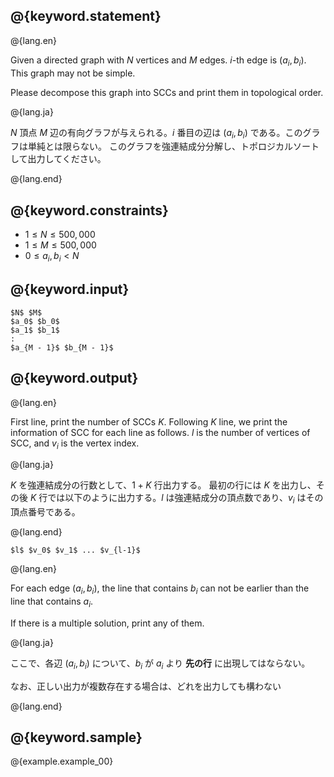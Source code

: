 ## @{keyword.statement}

@{lang.en}

Given a directed graph with $N$ vertices and $M$ edges. $i$-th edge is $(a_i, b_i)$. This graph may not be simple.

Please decompose this graph into SCCs and print them in topological order.

@{lang.ja}

$N$ 頂点 $M$ 辺の有向グラフが与えられる。$i$ 番目の辺は $(a_i, b_i)$ である。このグラフは単純とは限らない。
このグラフを強連結成分分解し、トポロジカルソートして出力してください。

@{lang.end}


## @{keyword.constraints}

- $1 \leq N \leq 500,000$
- $1 \leq M \leq 500,000$
- $0 \leq a_i, b_i < N$

## @{keyword.input}

~~~
$N$ $M$
$a_0$ $b_0$
$a_1$ $b_1$
:
$a_{M - 1}$ $b_{M - 1}$
~~~

## @{keyword.output}

@{lang.en}

First line, print the number of SCCs $K$.
Following $K$ line, we print the information of SCC for each line as follows.
$l$ is the number of vertices of SCC, and $v_i$ is the vertex index.

@{lang.ja}

$K$ を強連結成分の行数として、$1 + K$ 行出力する。
最初の行には $K$ を出力し、その後 $K$ 行では以下のように出力する。$l$ は強連結成分の頂点数であり、$v_i$ はその頂点番号である。

@{lang.end}

~~~
$l$ $v_0$ $v_1$ ... $v_{l-1}$
~~~

@{lang.en}

For each edge $(a_i, b_i)$, the line that contains $b_i$ can not be earlier than the line that contains $a_i$.

If there is a multiple solution, print any of them.

@{lang.ja}

ここで、各辺 $(a_i, b_i)$ について、$b_i$ が $a_i$ より __先の行__ に出現してはならない。

なお、正しい出力が複数存在する場合は、どれを出力しても構わない

@{lang.end}

## @{keyword.sample}

@{example.example_00}
